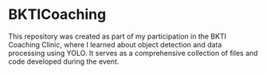 # BKTICoaching
This repository was created as part of my participation in the BKTI Coaching Clinic, where I learned about object detection and data processing using YOLO. It serves as a comprehensive collection of files and code developed during the event.
